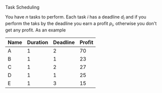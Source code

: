 Task Scheduling

You have _n_ tasks to perform. Each task _i_ has a deadline _d<sub>i</sub>_ and if you perform the taks by the 
deadline you earn a profit _p<sub>i</sub>_, otherwise you don't get any profit. As an example

|Name | Duration | Deadline | Profit|
|---  |  ---     |     ---   |    ---|
|A    | 1        | 2        | 70|
|B    | 1        | 1        | 23|
| C    | 1      | 2         | 27 |
| D     | 1     | 1         |25 |
|E      | 1     |3          |15|





